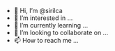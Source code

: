 - 👋 Hi, I’m @sirilca
- 👀 I’m interested in ...
- 🌱 I’m currently learning ...
- 💞️ I’m looking to collaborate on ...
- 📫 How to reach me ...

<!---
sirilca/sirilca is a ✨ special ✨ repository because its `README.md` (this file) appears on your GitHub profile.
You can click the Preview link to take a look at your changes.
--->
